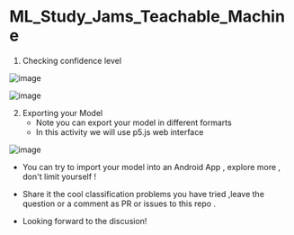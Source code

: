 # ML_Study_Jams_Teachable_Machine

1. Checking confidence level

![image](https://github.com/ALUDeveloperStudentClub/ML_Study_Jams_Teachable_Machine/assets/90443938/34bb758b-5f5c-438f-b56e-50e1820e8d91) 

![image](https://github.com/ALUDeveloperStudentClub/ML_Study_Jams_Teachable_Machine/assets/90443938/0e386983-28fd-46e1-a3d0-9cd2f594f719)

2. Exporting your Model
   - Note you can export your model in different formarts
   - In this activity we will use p5.js web interface

![image](https://github.com/ALUDeveloperStudentClub/ML_Study_Jams_Teachable_Machine/assets/90443938/6e935682-0bfa-4bfb-875b-87de63a743cc)


- You can try to import your model into an Android App , explore more , don't limit yourself ! 

- Share it the cool classification problems you have tried ,leave the question  or a comment as PR or issues to this repo . 

- Looking forward to the discusion! 

